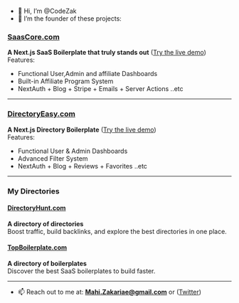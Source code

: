 - 👋 Hi, I’m @CodeZak  
- 👀 I’m the founder of these projects:  

### [SaasCore.com](https://saascore.com)  
**A Next.js SaaS Boilerplate that truly stands out** ([Try the live demo](https://demo.saascore.com))  
Features:  
- Functional User,Admin and affiliate Dashboards  
- Built-in Affiliate Program System  
- NextAuth + Blog + Stripe + Emails + Server Actions ..etc


---

### [DirectoryEasy.com](https://directoryeasy.com)  
**A Next.js Directory Boilerplate** ([Try the live demo](https://demo.directoryeasy.com))  
Features:  
- Functional User & Admin Dashboards  
- Advanced Filter System  
- NextAuth + Blog + Reviews + Favorites ..etc


---

### My Directories  
#### [DirectoryHunt.com](https://directoryhunt.com)  
**A directory of directories**  
Boost traffic, build backlinks, and explore the best directories in one place.  

#### [TopBoilerplate.com](https://topboilerplate.com)  
**A directory of boilerplates**  
Discover the best SaaS boilerplates to build faster.

---

- 📫 Reach out to me at: **Mahi.Zakariae@gmail.com** or ([Twitter](https://x.com/codezakk))  





